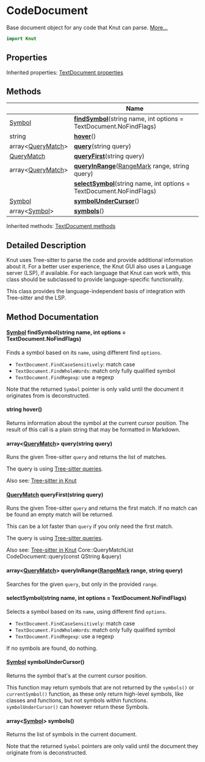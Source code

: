 # CodeDocument

Base document object for any code that Knut can parse. [More...](#detailed-description)

```qml
import Knut
```

## Properties


Inherited properties: [TextDocument properties](../knut/textdocument.md#properties)

## Methods

| | Name |
|-|-|
|[Symbol](../knut/symbol.md) |**[findSymbol](#findSymbol)**(string name, int options = TextDocument.NoFindFlags)|
|string |**[hover](#hover)**()|
|array&lt;[QueryMatch](../knut/querymatch.md)> |**[query](#query)**(string query)|
|[QueryMatch](../knut/querymatch.md) |**[queryFirst](#queryFirst)**(string query)|
|array&lt;[QueryMatch](../knut/querymatch.md)> |**[queryInRange](#queryInRange)**([RangeMark](../knut/rangemark.md) range, string query)|
||**[selectSymbol](#selectSymbol)**(string name, int options = TextDocument.NoFindFlags)|
|[Symbol](../knut/symbol.md) |**[symbolUnderCursor](#symbolUnderCursor)**()|
|array&lt;[Symbol](../knut/symbol.md)> |**[symbols](#symbols)**()|

Inherited methods: [TextDocument methods](../knut/textdocument.md#methods)

## Detailed Description

Knut uses Tree-sitter to parse the code and provide additional information about it.
For a better user experience, the Knut GUI also uses a Language server (LSP), if available.
For each language that Knut can work with, this class should be subclassed to provide language-specific
functionality.

This class provides the language-independent basis of integration with Tree-sitter and the LSP.

## Method Documentation

#### <a name="findSymbol"></a>[Symbol](../knut/symbol.md) **findSymbol**(string name, int options = TextDocument.NoFindFlags)

Finds a symbol based on its `name`, using different find `options`.

- `TextDocument.FindCaseSensitively`: match case
- `TextDocument.FindWholeWords`: match only fully qualified symbol
- `TextDocument.FindRegexp`: use a regexp

Note that the returned `Symbol` pointer is only valid until the document it originates
from is deconstructed.

#### <a name="hover"></a>string **hover**()

Returns information about the symbol at the current cursor position.
The result of this call is a plain string that may be formatted in Markdown.

#### <a name="query"></a>array&lt;[QueryMatch](../knut/querymatch.md)> **query**(string query)

Runs the given Tree-sitter `query` and returns the list of matches.

The query is using [Tree-sitter
queries](https://tree-sitter.github.io/tree-sitter/using-parsers#pattern-matching-with-queries).

Also see: [Tree-sitter in Knut](../../getting-started/treesitter.md)

#### <a name="queryFirst"></a>[QueryMatch](../knut/querymatch.md) **queryFirst**(string query)

Runs the given Tree-sitter `query` and returns the first match.
If no match can be found an empty match will be returned.

This can be a lot faster than `query` if you only need the first match.

The query is using [Tree-sitter
queries](https://tree-sitter.github.io/tree-sitter/using-parsers#pattern-matching-with-queries).

Also see: [Tree-sitter in Knut](../../getting-started/treesitter.md)
 Core::QueryMatchList CodeDocument::query(const QString &query)

#### <a name="queryInRange"></a>array&lt;[QueryMatch](../knut/querymatch.md)> **queryInRange**([RangeMark](../knut/rangemark.md) range, string query)

Searches for the given `query`, but only in the provided `range`.


#### <a name="selectSymbol"></a>**selectSymbol**(string name, int options = TextDocument.NoFindFlags)

Selects a symbol based on its `name`, using different find `options`.

- `TextDocument.FindCaseSensitively`: match case
- `TextDocument.FindWholeWords`: match only fully qualified symbol
- `TextDocument.FindRegexp`: use a regexp

If no symbols are found, do nothing.

#### <a name="symbolUnderCursor"></a>[Symbol](../knut/symbol.md) **symbolUnderCursor**()

Returns the symbol that's at the current cursor position.

This function may return symbols that are not returned by the `symbols()` or `currentSymbol()` function,
as these only return high-level symbols, like classes and functions, but not symbols within functions.
`symbolUnderCursor()` can however return these Symbols.

#### <a name="symbols"></a>array&lt;[Symbol](../knut/symbol.md)> **symbols**()

Returns the list of symbols in the current document.

Note that the returned `Symbol` pointers are only valid until the document they
originate from is deconstructed.
